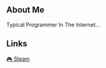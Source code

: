 ## About Me

Typical
 Programmer In The Internet...
 
## Links

[🎮 Steam](https://steampowered.com/kamomiruku)
